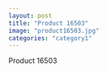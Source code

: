 ```yaml
---
layout: post
title: "Product 16503"
image: "product16503.jpg"
categories: "category1"
---
```

Product 16503
